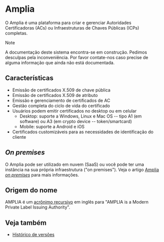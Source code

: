 ﻿# Amplia

O Amplia é uma plataforma para criar e gerenciar Autoridades Certificadoras (ACs) ou Infraestruturas de Chaves Públicas (ICPs) completas.

> [!NOTE]
> A documentação deste sistema encontra-se em construção. Pedimos desculpas pela inconveniência. Por favor contate-nos caso
> precise de alguma informação que ainda não está documentada.

## Características

* Emissão de certificados X.509 de chave pública 
* Emissão de certificados X.509 de atributo
* Emissão e gerenciamento de certificados de AC
* Gestão completa do ciclo de vida do certificado
* Usuários podem emitir certificados no desktop ou em celular
  * Desktop: suporte a Windows, Linux e Mac OS -- tipo A1 (em software) ou A3 (em crypto device -- token/smartcard)
  * Mobile: suporte a Android e iOS
* Certificados customizáveis para as necessidades de identificação do cliente

## *On premises*

O Amplia pode ser utilizado em nuvem (SaaS) ou você pode ter uma instância na sua própria infraestrutura ("on premises"). Veja o
artigo [Amplia *on premises*](on-premises/index.md) para mais informações.

## Origem do nome

AMPLIA é um [acrônimo recursivo](https://pt.wikipedia.org/wiki/Acr%C3%B4nimo_recursivo) em inglês para "AMPLIA is a Modern Private Label Issuing Authority".

## Veja também

* [Histórico de versões](changelog.md)
